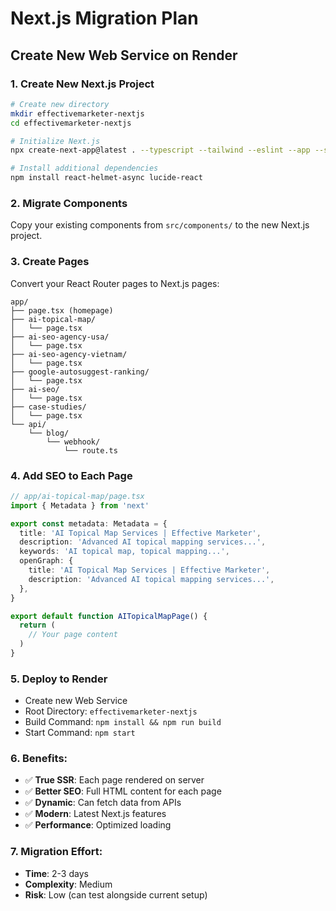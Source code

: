 # Next.js Migration Plan

## Create New Web Service on Render

### 1. Create New Next.js Project
```bash
# Create new directory
mkdir effectivemarketer-nextjs
cd effectivemarketer-nextjs

# Initialize Next.js
npx create-next-app@latest . --typescript --tailwind --eslint --app --src-dir --import-alias "@/*"

# Install additional dependencies
npm install react-helmet-async lucide-react
```

### 2. Migrate Components
Copy your existing components from `src/components/` to the new Next.js project.

### 3. Create Pages
Convert your React Router pages to Next.js pages:
```
app/
├── page.tsx (homepage)
├── ai-topical-map/
│   └── page.tsx
├── ai-seo-agency-usa/
│   └── page.tsx
├── ai-seo-agency-vietnam/
│   └── page.tsx
├── google-autosuggest-ranking/
│   └── page.tsx
├── ai-seo/
│   └── page.tsx
├── case-studies/
│   └── page.tsx
└── api/
    └── blog/
        └── webhook/
            └── route.ts
```

### 4. Add SEO to Each Page
```typescript
// app/ai-topical-map/page.tsx
import { Metadata } from 'next'

export const metadata: Metadata = {
  title: 'AI Topical Map Services | Effective Marketer',
  description: 'Advanced AI topical mapping services...',
  keywords: 'AI topical map, topical mapping...',
  openGraph: {
    title: 'AI Topical Map Services | Effective Marketer',
    description: 'Advanced AI topical mapping services...',
  },
}

export default function AITopicalMapPage() {
  return (
    // Your page content
  )
}
```

### 5. Deploy to Render
- Create new Web Service
- Root Directory: `effectivemarketer-nextjs`
- Build Command: `npm install && npm run build`
- Start Command: `npm start`

### 6. Benefits:
- ✅ **True SSR**: Each page rendered on server
- ✅ **Better SEO**: Full HTML content for each page
- ✅ **Dynamic**: Can fetch data from APIs
- ✅ **Modern**: Latest Next.js features
- ✅ **Performance**: Optimized loading

### 7. Migration Effort:
- **Time**: 2-3 days
- **Complexity**: Medium
- **Risk**: Low (can test alongside current setup)

